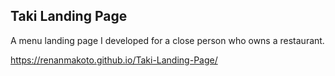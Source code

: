 ## Taki Landing Page

A menu landing page I developed for a close person who owns a restaurant.

https://renanmakoto.github.io/Taki-Landing-Page/
